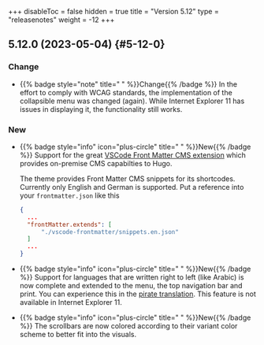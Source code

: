 +++
disableToc = false
hidden = true
title = "Version 5.12"
type = "releasenotes"
weight = -12
+++

## 5.12.0 (2023-05-04) {#5-12-0}

### Change

- {{% badge style="note" title=" " %}}Change{{% /badge %}} In the effort to comply with WCAG standards, the implementation of the collapsible menu was changed (again). While Internet Explorer 11 has issues in displaying it, the functionality still works.

### New

- {{% badge style="info" icon="plus-circle" title=" " %}}New{{% /badge %}} Support for the great [VSCode Front Matter CMS extension](https://github.com/estruyf/vscode-front-matter) which provides on-premise CMS capabilties to Hugo.

  The theme provides Front Matter CMS snippets for its shortcodes. Currently only English and German is supported. Put a reference into your `frontmatter.json` like this

  ````json {title="frontmatter.json"}
  {
	...
	"frontMatter.extends": [
		"./vscode-frontmatter/snippets.en.json"
	]
	...
  }
  ````

- {{% badge style="info" icon="plus-circle" title=" " %}}New{{% /badge %}} Support for languages that are written right to left (like Arabic) is now complete and extended to the menu, the top navigation bar and print. You can experience this in the [pirate translation](/?lang=pir). This feature is not available in Internet Explorer 11.

- {{% badge style="info" icon="plus-circle" title=" " %}}New{{% /badge %}} The scrollbars are now colored according to their variant color scheme to better fit into the visuals.
